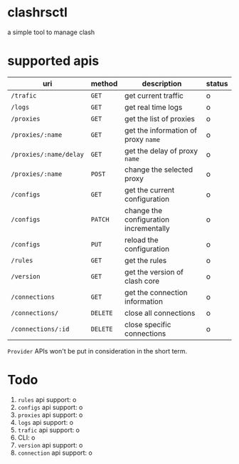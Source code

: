 # clashrsctl

a simple tool to manage clash

# supported apis

|uri|method|description|status|
|---|---|---|---|
|`/trafic`|`GET`|get current traffic|o|
|`/logs`|`GET`|get real time logs|o|
|`/proxies`|`GET`|get the list of proxies|o|
|`/proxies/:name`|`GET`|get the information of proxy `name`|o|
|`/proxies/:name/delay`|`GET`|get the delay of proxy `name`|o|
|`/proxies/:name`|`POST`|change the selected proxy|o|
|`/configs`|`GET`|get the current configuration|o|
|`/configs`|`PATCH`|change the configuration incrementally|o|
|`/configs`|`PUT`|reload the configuration|o|
|`/rules`|`GET`|get the rules|o|
|`/version`|`GET`|get the version of clash core|o|
|`/connections`|`GET`|get the connection information|o|
|`/connections/`|`DELETE`|close all connections|o|
|`/connections/:id`|`DELETE`|close specific connections|o|

`Provider` APIs won't be put in consideration in the short term.

# Todo

1. `rules` api support: o
2. `configs` api support: o
3. `proxies` api support: o
4. `logs` api support: o
5. `trafic` api support: o
6. CLI: o
7. `version` api support: o
8. `connection` api support: o

